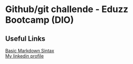 # Github/git challende - Eduzz Bootcamp (DIO)

## Useful Links
[Basic Markdown Sintax](https://www.markdownguide.org/)
<br>
[My linkedin profile](https://www.linkedin.com/in/jhonatamaccartney/)

